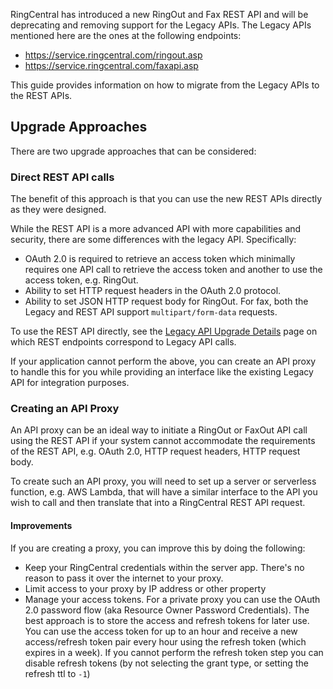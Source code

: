 RingCentral has introduced a new RingOut and Fax REST API and will be deprecating and removing support for the Legacy APIs. The Legacy APIs mentioned here are the ones at the following endpoints:

* https://service.ringcentral.com/ringout.asp
* https://service.ringcentral.com/faxapi.asp

This guide provides information on how to migrate from the Legacy APIs to the REST APIs.

## Upgrade Approaches

There are two upgrade approaches that can be considered:

### Direct REST API calls

The benefit of this approach is that you can use the new REST APIs directly as they were designed.

While the REST API is a more advanced API with more capabilities and security, there are some differences with the legacy API. Specifically:

* OAuth 2.0 is required to retrieve an access token which minimally requires one API call to retrieve the access token and another to use the access token, e.g. RingOut.
* Ability to set HTTP request headers in the OAuth 2.0 protocol.
* Ability to set JSON HTTP request body for RingOut. For fax, both the Legacy and REST API support `multipart/form-data` requests.

To use the REST API directly, see the [Legacy API Upgrade Details](legacy_api_upgrade_details.md) page on which REST endpoints correspond to Legacy API calls.

If your application cannot perform the above, you can create an API proxy to handle this for you while providing an interface like the existing Legacy API for integration purposes.

### Creating an API Proxy

An API proxy can be an ideal way to initiate a RingOut or FaxOut API call using the REST API if your system cannot accommodate the requirements of the REST API, e.g. OAuth 2.0, HTTP request headers, HTTP request body.

To create such an API proxy, you will need to set up a server or serverless function, e.g. AWS Lambda, that will have a similar interface to the API you wish to call and then translate that into a RingCentral REST API request.

#### Improvements

If you are creating a proxy, you can improve this by doing the following:

* Keep your RingCentral credentials within the server app. There's no reason to pass it over the internet to your proxy.
* Limit access to your proxy by IP address or other property
* Manage your access tokens. For a private proxy you can use the OAuth 2.0 password flow (aka Resource Owner Password Credentials). The best approach is to store the access and refresh tokens for later use. You can use the access token for up to an hour and receive a new access/refresh token pair every hour using the refresh token (which expires in a week). If you cannot perform the refresh token step you can disable refresh tokens (by not selecting the grant type, or setting the refresh ttl to `-1`)